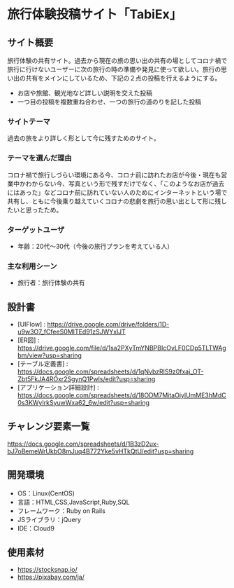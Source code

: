 # 旅行体験投稿サイト「TabiEx」

## サイト概要
旅行体験の共有サイト。過去から現在の旅の思い出の共有の場としてコロナ禍で旅行に行けないユーザーに次の旅行の時の準備や発見に使って欲しい。旅行の思い出の共有をメインにしているため、下記の２点の投稿を行えるようにする。

- お店や旅館、観光地など詳しい説明を交えた投稿
- 一つ目の投稿を複数重ね合わせ、一つの旅行の道のりを記した投稿
### サイトテーマ
過去の旅をより詳しく形として今に残すためのサイト。

### テーマを選んだ理由
コロナ禍で旅行しづらい環境にある今、コロナ前に訪れたお店が今後・現在も営業中かわからない今、写真という形で残すだけでなく、「このようなお店が過去にはあった」などコロナ前に訪れていない人のためにインターネットという場で共有し、ともに今後乗り越えていくコロナの悲劇を旅行の思い出として形に残したいと思ったため。

### ターゲットユーザ
- 年齢：20代〜30代（今後の旅行プランを考えている人）


### 主な利用シーン
- 旅行者：旅行体験の共有

## 設計書
- [UIFlow]
: https://drive.google.com/drive/folders/1D-u9w3O7_fCfeeS0MITEd91zSJWYxlJT
- [ER図]
: https://drive.google.com/file/d/1sa2PXyTmYNBPBIcOvLF0CDp5TLTWAgbm/view?usp=sharing
- [テーブル定義書]
: https://docs.google.com/spreadsheets/d/1qNvbzRlS9z0fxaj_OT-Zbt5FkJA4ROxr2SgynQ1PwIs/edit?usp=sharing
- [アプリケーション詳細設計]
: https://docs.google.com/spreadsheets/d/18ODM7MitaOiylUmME3hMdC0s3KWyIrkSyuwWxa62_6w/edit?usp=sharing

## チャレンジ要素一覧
https://docs.google.com/spreadsheets/d/1B3zD2ux-bJ7oBemeWrUkbO8mJuq4B772Yke5vHTkQtU/edit?usp=sharing

## 開発環境
- OS：Linux(CentOS)
- 言語：HTML,CSS,JavaScript,Ruby,SQL
- フレームワーク：Ruby on Rails
- JSライブラリ：jQuery
- IDE：Cloud9

## 使用素材
- https://stocksnap.io/
- https://pixabay.com/ja/
